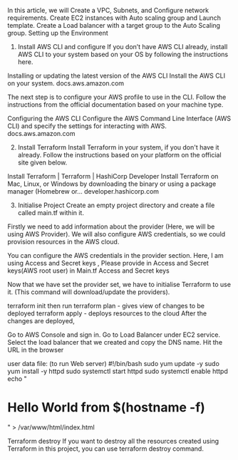 In this article, we will
Create a VPC, Subnets, and Configure network requirements.
Create EC2 instances with Auto scaling group and Launch template.
Create a Load balancer with a target group to the Auto Scaling group.
Setting up the Environment
1. Install AWS CLI and configure
If you don’t have AWS CLI already, install AWS CLI to your system based on your OS by following the instructions here.

Installing or updating the latest version of the AWS CLI
Install the AWS CLI on your system.
docs.aws.amazon.com

The next step is to configure your AWS profile to use in the CLI. Follow the instructions from the official documentation based on your machine type.

Configuring the AWS CLI
Configure the AWS Command Line Interface (AWS CLI) and specify the settings for interacting with AWS.
docs.aws.amazon.com

2. Install Terraform
Install Terraform in your system, if you don't have it already. Follow the instructions based on your platform on the official site given below.

Install Terraform | Terraform | HashiCorp Developer
Install Terraform on Mac, Linux, or Windows by downloading the binary or using a package manager (Homebrew or…
developer.hashicorp.com

3. Initialise Project
Create an empty project directory and create a file called main.tf within it.

Firstly we need to add information about the provider (Here, we will be using AWS Provider). We will also configure AWS credentials, so we could provision resources in the AWS cloud.


You can configure the AWS credentials in the provider section. Here, I am using  Access and Secret keys , Please provide in Access and Secret keys(AWS root user) in  Main.tf Access and Secret keys 

Now that we have set the provider set, we have to initialise Terraform to use it. (This command will download/update the providers).

terraform init
then run
terraform plan - gives view of changes to be deployed
terraform apply - deploys resources to the cloud
After the changes are deployed,

Go to AWS Console and sign in.
Go to Load Balancer under EC2 service.
Select the load balancer that we created and copy the DNS name.
Hit the URL in the browser


user data file: (to run Web server)
#!/bin/bash
sudo yum update -y
sudo yum install -y httpd
sudo systemctl start httpd
sudo systemctl enable httpd
echo "<h1>Hello World from $(hostname -f)</h1>" > /var/www/html/index.html

Terraform destroy
If you want to destroy all the resources created using Terraform in this project, you can use terraform destroy command.
